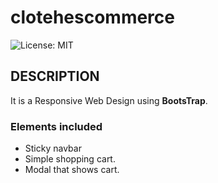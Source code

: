# clotehescommerce
![License: MIT](https://img.shields.io/badge/License-MIT-yellow.svg)

## DESCRIPTION

It is a Responsive Web Design using **BootsTrap**.

### Elements included

 - Sticky navbar
 - Simple shopping cart.
 - Modal that shows cart.

